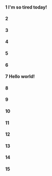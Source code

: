 #### 1 I'm so tired today!
#### 2
#### 3 
#### 4
#### 5 
#### 6
#### 7 Hello world!
#### 8
#### 9
#### 10
#### 11
#### 12
#### 13
#### 14
#### 15